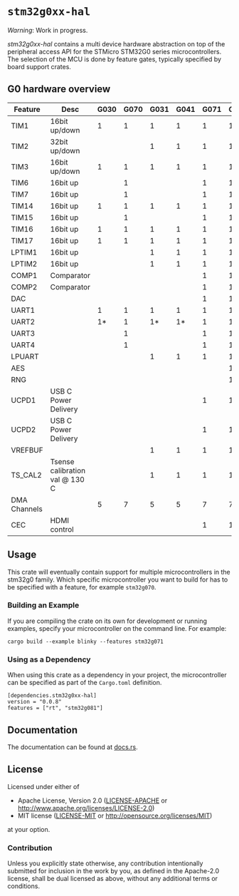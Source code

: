 # `stm32g0xx-hal`

*Warning*: Work in progress.

_stm32g0xx-hal_ contains a multi device hardware abstraction on top of the
peripheral access API for the STMicro STM32G0 series microcontrollers. The
selection of the MCU is done by feature gates, typically specified by board
support crates.

## G0 hardware overview

Feature | Desc | G030 | G070 | G031 | G041 | G071 | G081
-- | -- | -- | -- | -- | -- | -- | --
TIM1 | 16bit up/down | 1 | 1 | 1 | 1 | 1 | 1
TIM2 | 32bit up/down |   |   | 1 | 1 | 1 | 1
TIM3 | 16bit up/down | 1 | 1 | 1 | 1 | 1 | 1
TIM6 | 16bit up |   | 1 |   |   | 1 | 1
TIM7 | 16bit up |   | 1 |   |   | 1 | 1
TIM14 | 16bit up | 1 | 1 | 1 | 1 | 1 | 1
TIM15 | 16bit up |   | 1 |   |   | 1 | 1
TIM16 | 16bit up | 1 | 1 | 1 | 1 | 1 | 1
TIM17 | 16bit up | 1 | 1 | 1 | 1 | 1 | 1
LPTIM1 | 16bit up |   |   | 1 | 1 | 1 | 1
LPTIM2 | 16bit up |   |   | 1 | 1 | 1 | 1
COMP1 | Comparator |   |   |   |   | 1 | 1
COMP2 | Comparator |   |   |   |   | 1 | 1
DAC |   |   |   |   |   | 1 | 1
UART1 |   | 1 | 1 | 1 | 1 | 1 | 1
UART2 |   | 1* | 1 | 1* | 1* | 1 | 1
UART3 |   |   | 1 |   |   | 1 | 1
UART4 |   |   | 1 |   |   | 1 | 1
LPUART |   |   |   | 1 | 1 | 1 | 1
AES |   |   |   |   |   |   | 1
RNG |   |   |   |   |   |   | 1
UCPD1 | USB C Power Delivery |   |   |   |   | 1 | 1
UCPD2 | USB C Power Delivery |   |   |   |   | 1 | 1
VREFBUF |   |   |   | 1 | 1 | 1 | 1
TS_CAL2 | Tsense calibration val @ 130 C |   |   | 1 | 1 | 1 | 1
DMA Channels |  | 5 | 7 | 5 | 5 | 7 | 7
CEC | HDMI control |   |   |   |   | 1 | 1

## Usage

This crate will eventually contain support for multiple microcontrollers in the
stm32g0 family. Which specific microcontroller you want to build for has to be
specified with a feature, for example `stm32g070`.

### Building an Example

If you are compiling the crate on its own for development or running examples,
specify your microcontroller on the command line. For example:

```
cargo build --example blinky --features stm32g071
```

### Using as a Dependency

When using this crate as a dependency in your project, the microcontroller can
be specified as part of the `Cargo.toml` definition.

```
[dependencies.stm32g0xx-hal]
version = "0.0.8"
features = ["rt", "stm32g081"]
```

## Documentation

The documentation can be found at [docs.rs](https://docs.rs/stm32g0xx-hal/).

## License

Licensed under either of

- Apache License, Version 2.0 ([LICENSE-APACHE](LICENSE-APACHE) or
  http://www.apache.org/licenses/LICENSE-2.0)
- MIT license ([LICENSE-MIT](LICENSE-MIT) or http://opensource.org/licenses/MIT)

at your option.

### Contribution

Unless you explicitly state otherwise, any contribution intentionally submitted
for inclusion in the work by you, as defined in the Apache-2.0 license, shall be
dual licensed as above, without any additional terms or conditions.